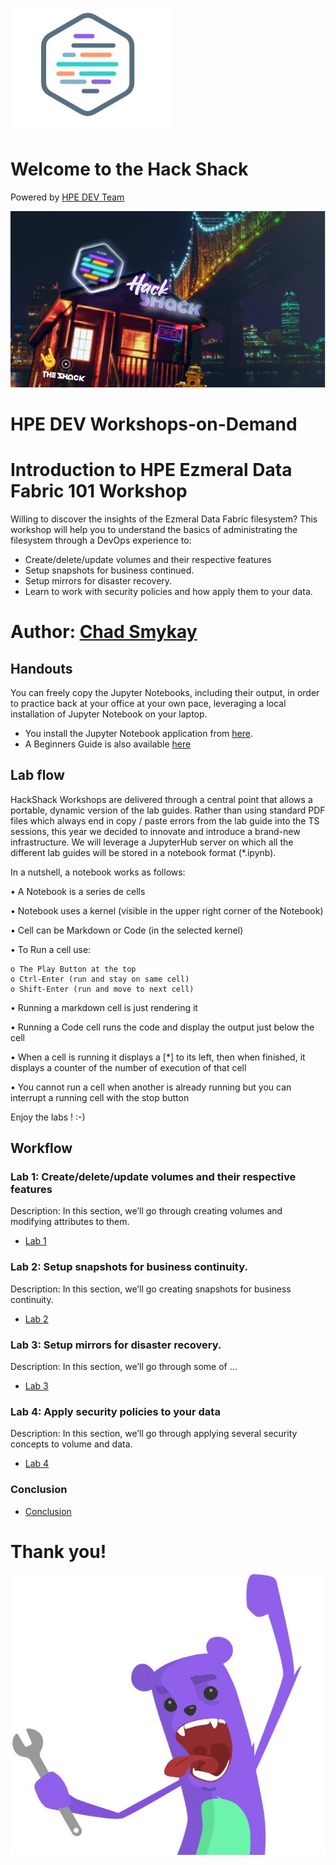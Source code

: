 ![HPEDEVlogo](Pictures/hpedevlogo-NB.JPG)                           

# Welcome to the Hack Shack
Powered by [HPE DEV Team](https://hpedev.io)

<p align="center">
  <img src="Pictures/hackshackdisco.png">                                                    
  
</p>

# HPE DEV Workshops-on-Demand

# Introduction to HPE Ezmeral Data Fabric 101 Workshop
Willing to discover the insights of the Ezmeral Data Fabric filesystem? This workshop will help you to understand the basics of administrating the filesystem through a DevOps experience to:

* Create/delete/update volumes and their respective features
* Setup snapshots for business continued.
* Setup mirrors for disaster recovery.
* Learn to work with security policies and how apply them to your data.


# Author: [Chad Smykay](mailto:chad.smykay@hpe.com)

## Handouts
You can freely copy the Jupyter Notebooks, including their output, in order to practice back at your office at your own pace, leveraging a local installation of Jupyter Notebook on your laptop.
- You install the Jupyter Notebook application from [here](https://jupyter.org/install). 
- A Beginners Guide is also available [here](https://jupyter-notebook-beginner-guide.readthedocs.io/en/latest/what_is_jupyter.html)


## Lab flow
HackShack Workshops are delivered through a central point that allows a portable, dynamic version of the lab guides. Rather than using standard PDF files which always end in copy / paste errors from the lab guide into the TS sessions, this year we decided to innovate and introduce a brand-new infrastructure. We will leverage a JupyterHub server on which all the different lab guides will be stored in a notebook format (*.ipynb).

In a nutshell, a notebook works as follows:

• A Notebook is a series de cells

• Notebook uses a kernel (visible in the upper right corner of the Notebook)

• Cell can be Markdown or Code (in the selected kernel)

• To Run a cell use:

    o The Play Button at the top
    o Ctrl-Enter (run and stay on same cell)
    o Shift-Enter (run and move to next cell)
    
• Running a markdown cell is just rendering it

• Running a Code cell runs the code and display the output just below the cell

• When a cell is running it displays a [*] to its left, then when finished, it displays a counter of the number of execution of that cell

• You cannot run a cell when another is already running but you can interrupt a running cell with the stop button

Enjoy the labs ! :-)


## Workflow

### Lab 1: Create/delete/update volumes and their respective features
Description: In this section, we’ll go through creating volumes and modifying attributes to them.
* [Lab 1](1-WKSHP-Create-Update-Delete.ipynb)

### Lab 2: Setup snapshots for business continuity.
Description: In this section, we’ll go creating snapshots for business continuity.
* [Lab 2](2-WKSHP-Snapshots.ipynb)

### Lab 3: Setup mirrors for disaster recovery.
Description: In this section, we’ll go through some of ...
* [Lab 3](3-WKSHP-Mirrors.ipynb)

### Lab 4: Apply security policies to your data
Description: In this section, we’ll go through applying several security concepts to volume and data.
* [Lab 4](4-WKSHP-App-Security-Policies.ipynb)

### Conclusion

* [Conclusion](5-WKSHP-Conclusion.ipynb)

# Thank you!
![grommet.JPG](Pictures/grommet.JPG)
